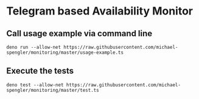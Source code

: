 # Telegram based Availability Monitor

## Call usage example via command line
```
deno run --allow-net https://raw.githubusercontent.com/michael-spengler/monitoring/master/usage-example.ts
```

## Execute the tests
```
deno test --allow-net https://raw.githubusercontent.com/michael-spengler/monitoring/master/test.ts
``` 